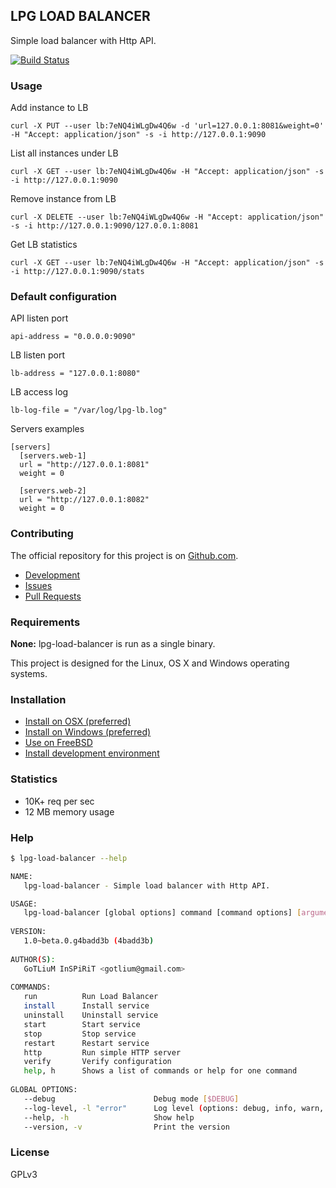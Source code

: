 ## LPG LOAD BALANCER

Simple load balancer with Http API.

[![Build Status](http://ci.lpgenerator.ru/projects/7/status.png?ref=master)](http://ci.lpgenerator.ru/projects/7?ref=master)


### Usage

Add instance to LB

    curl -X PUT --user lb:7eNQ4iWLgDw4Q6w -d 'url=127.0.0.1:8081&weight=0' -H "Accept: application/json" -s -i http://127.0.0.1:9090

List all instances under LB

    curl -X GET --user lb:7eNQ4iWLgDw4Q6w -H "Accept: application/json" -s -i http://127.0.0.1:9090

Remove instance from LB

    curl -X DELETE --user lb:7eNQ4iWLgDw4Q6w -H "Accept: application/json" -s -i http://127.0.0.1:9090/127.0.0.1:8081

Get LB statistics

    curl -X GET --user lb:7eNQ4iWLgDw4Q6w -H "Accept: application/json" -s -i http://127.0.0.1:9090/stats


### Default configuration

API listen port

    api-address = "0.0.0.0:9090"

LB listen port

    lb-address = "127.0.0.1:8080"

LB access log

    lb-log-file = "/var/log/lpg-lb.log"

Servers examples

    [servers]
      [servers.web-1]
      url = "http://127.0.0.1:8081"
      weight = 0
    
      [servers.web-2]
      url = "http://127.0.0.1:8082"
      weight = 0


### Contributing

The official repository for this project is on [Github.com](https://github.com/gotlium/lpg-load-balancer).

* [Development](docs/development/README.md)
* [Issues](https://github.com/gotlium/lpg-load-balancer/issues)
* [Pull Requests](https://github.com/gotlium/lpg-load-balancer/pulls)


### Requirements

**None:** lpg-load-balancer is run as a single binary.

This project is designed for the Linux, OS X and Windows operating systems.

### Installation

* [Install on OSX (preferred)](docs/install/osx.md)
* [Install on Windows (preferred)](docs/install/windows.md)
* [Use on FreeBSD](docs/install/freebsd.md)
* [Install development environment](docs/development/README.md)

### Statistics

* 10K+ req per sec
* 12 MB memory usage

### Help

```bash
$ lpg-load-balancer --help

NAME:
   lpg-load-balancer - Simple load balancer with Http API.

USAGE:
   lpg-load-balancer [global options] command [command options] [arguments...]
   
VERSION:
   1.0~beta.0.g4badd3b (4badd3b)
   
AUTHOR(S):
   GoTLiuM InSPiRiT <gotlium@gmail.com> 
   
COMMANDS:
   run          Run Load Balancer
   install      Install service
   uninstall    Uninstall service
   start        Start service
   stop         Stop service
   restart      Restart service
   http         Run simple HTTP server
   verify       Verify configuration
   help, h      Shows a list of commands or help for one command
   
GLOBAL OPTIONS:
   --debug                      Debug mode [$DEBUG]
   --log-level, -l "error"      Log level (options: debug, info, warn, error, fatal, panic)
   --help, -h                   Show help
   --version, -v                Print the version
```

### License

GPLv3
